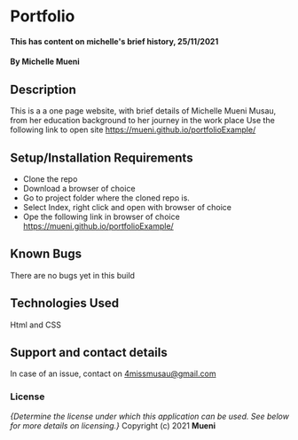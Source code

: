 # Portfolio
#### This has content on michelle's brief history, 25/11/2021
#### By **Michelle Mueni**
## Description
This is a a one page website, with brief details of Michelle Mueni Musau, from her education background to her journey in the work place
Use the following link to open site https://mueni.github.io/portfolioExample/
## Setup/Installation Requirements
* Clone the repo
* Download a browser of choice
* Go to project folder where the cloned repo is.
* Select Index, right click and open with browser of choice
* Ope the following link in browser of choice https://mueni.github.io/portfolioExample/

## Known Bugs
There are no bugs yet in this build

## Technologies Used
Html and CSS 

## Support and contact details
In case of an issue, contact on 4missmusau@gmail.com

### License
*{Determine the license under which this application can be used.  See below for more details on licensing.}*
Copyright (c) 2021 **Mueni**
